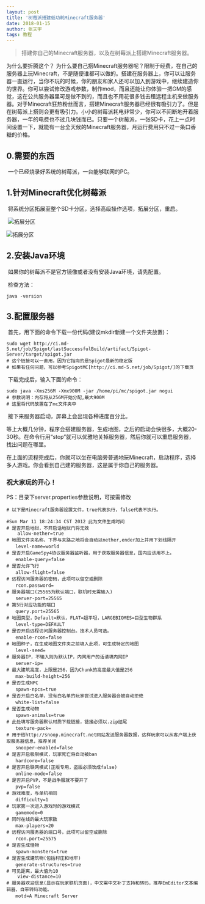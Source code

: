 ```yaml
---
layout: post
title: '树莓派搭建低功耗Minecraft服务器'
date: 2018-01-15
author: 张天宇
tags: 教程
---
```


> 搭建你自己的Minecraft服务器，以及在树莓派上搭建Minecraft服务器。

为什么要折腾这个？
为什么要自己搭Minecraft服务器呢？限制于经费，在自己的服务器上玩Minecraft，不是随便谁都可以做的。搭建在服务器上，你可以让服务器一直运行，当你不玩的时候，你的朋友和家人还可以加入到游戏中，继续建造你的世界。你可以尝试修改游戏参数，制作mod，而且还能让你体验一把GM的感觉，这在公共服务器里可是做不到的，而且也不用花很多钱去租远程主机来做服务器。对于Minecraft狂热粉丝而言，搭建Minecraft服务器已经很有吸引力了。但是在树莓派上搭则会更有吸引力。小小的树莓派耗电非常少，你可以不间断地开着服务器，一年的电费也不过几块钱而已。只要一个树莓派，一张SD卡，花上一点时间设置一下，就能有一台全天候的Minecraft服务器，月运行费用只不过一条口香糖的价格。


## 0.需要的东西

​	一个已经烧录好系统的树莓派，一台能够联网的PC。

## 1.针对Minecraft优化树莓派

​	将系统分区拓展至整个SD卡分区，选择高级操作选项，拓展分区，重启。

​	![拓展分区](https://raw.githubusercontent.com/ztygalaxy/ztygalaxy.github.io/master/images/es0.png)

![拓展分区](https://raw.githubusercontent.com/ztygalaxy/ztygalaxy.github.io/master/assets/images/es1.png)

## 2.安装Java环境

​	如果你的树莓派不是官方镜像或者没有安装Java环境，请先配置。

​	检查方法：

~~~shell
java -version
~~~

## 3.配置服务器

​	首先，用下面的命令下载一份代码(建议mkdir新建一个文件夹放置)：

~~~shell
sudo wget http://ci.md-5.net/job/Spigot/lastSuccessfulBuild/artifact/Spigot-Server/target/spigot.jar
# 这个链接可以一直用，因为它指向的是Spigot最新的稳定版
# 如果有任何问题，可以参考SpigotMC[http://ci.md-5.net/job/Spigot/]的下载页
~~~

​	下载完成后，输入下面的命令：

~~~shell
sudo java -Xms256M -Xmx900M -jar /home/pi/mc/spigot.jar nogui
# 参数说明：内存将从256M开始分配,最大900M
# 这里将代码放置在了mc文件夹中
~~~

​	接下来服务器启动，屏幕上会出现各种进度百分比。

​	等上大概几分钟，程序会搭建服务器，生成地图，之后的启动会快很多，大概20-30秒。在命令行用“stop”就可以优雅地关掉服务器，然后你就可以重启服务器，找出问题在哪里。

​	在上面的流程完成后，你就可以坐在电脑旁普通地玩Minecraft，启动程序，选择多人游戏。你会看到自己建的服务器，这是属于你自己的服务器。

###  	祝大家玩的开心！







PS：目录下server.properties参数说明，可按需修改

~~~properties
# 以下是Minecraft服务器设置文件，true代表执行，false代表不执行。

#Sun Mar 11 18:24:34 CST 2012 此为文件生成时间
# 是否开启地狱，不开启话地狱门将无效
	allow-nether=true
# 地图文件夹名称，下界与末路之地将会自动以nether,ender加上并用下划线隔开
　　level-name=world
# 是否开启GameSpy4协议服务器监听器，用于获取服务器信息，国内应该用不上。
　　enable-query=false
# 是否允许飞行
　　allow-flight=false
# 远程访问服务器的密码，此项可以留空或删除
　　rcon.password=
# 服务器端口(25565为默认端口，联机时无需输入)
　　server-port=25565
# 第5行对应功能的端口
　　query.port=25565
# 地图类型，Default=默认，FLAT=超平坦，LARGEBIOMES=巨型生物群系
　　level-type=DEFAULT
# 是否开启远程访问服务器控制台。技术人员可选。
　　enable-rcon=false
# 地图种子，在生成地图文件夹之前填入此项，可生成特定的地图
　　level-seed=
# 服务器IP，不输入则为默认IP，内网用户的话请填内网IP
　　server-ip=
# 最大建筑高度，上限是256，因为Chunk的高度最大值是256
　　max-build-height=256
# 是否生成NPC
　　spawn-npcs=true
# 是否开启白名单，没有白名单的玩家尝试进入服务器会被自动拒绝
　　white-list=false
# 是否生成动物
　　spawn-animals=true
# 此处填写服务器默认材质下载链接，链接必须以.zip结尾
　　texture-pack=
# 用于给http://snoop.minecraft.net网站发送服务器数据，这样玩家可以从客户端上获取服务器信息，推荐关闭
　　snooper-enabled=false
# 是否开启极限模式，玩家死亡将自动被ban
　　hardcore=false
# 是否开启联网模式(正版专用，盗版必须改成false)
　　online-mode=false
# 是否开启PVP，不是战争服就不要开了
　　pvp=false
# 游戏难度，与单机相同
　　difficulty=1
# 玩家第一次进入游戏时的游戏模式
　　gamemode=0
# 同时在线的最大玩家数
　　max-players=20
# 远程访问服务器的端口号，此项可以留空或删除
　　rcon.port=25575
# 是否生成怪物
　　spawn-monsters=true
# 是否生成建筑物(包括村庄和地牢)
　　generate-structures=true
# 可见距离，最大值为10
	view-distance=10
# 服务器欢迎信息(显示在玩家联机页面)，中文需中文补丁支持和转码，推荐EmEditor文本编辑器，自带转码功能。
　　motd=A Minecraft Server
~~~

